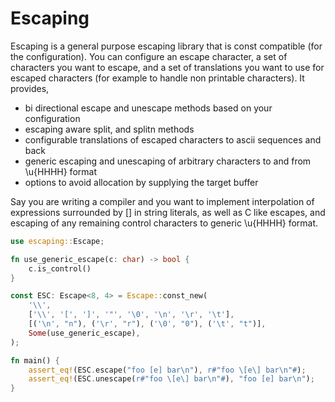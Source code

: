 # Escaping

Escaping is a general purpose escaping library that is const compatible (for the
configuration). You can configure an escape character, a set of characters you
want to escape, and a set of translations you want to use for escaped characters
(for example to handle non printable characters). It provides,

- bi directional escape and unescape methods based on your configuration
- escaping aware split, and splitn methods
- configurable translations of escaped characters to ascii sequences and back
- generic escaping and unescaping of arbitrary characters to and from \u{HHHH} format
- options to avoid allocation by supplying the target buffer

Say you are writing a compiler and you want to implement interpolation of
expressions surrounded by [] in string literals, as well as C like escapes, and
escaping of any remaining control characters to generic \u{HHHH} format.

```rust
use escaping::Escape;

fn use_generic_escape(c: char) -> bool {
    c.is_control()
}

const ESC: Escape<8, 4> = Escape::const_new(
    '\\',
    ['\\', '[', ']', '"', '\0', '\n', '\r', '\t'],
    [('\n', "n"), ('\r', "r"), ('\0', "0"), ('\t', "t")],
    Some(use_generic_escape),
);

fn main() {
    assert_eq!(ESC.escape("foo [e] bar\n"), r#"foo \[e\] bar\n"#);
    assert_eq!(ESC.unescape(r#"foo \[e\] bar\n"#), "foo [e] bar\n");
}
```
